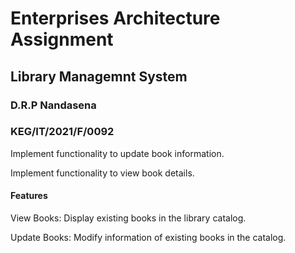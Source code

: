 #  Enterprises Architecture Assignment

## Library Managemnt System

### D.R.P Nandasena
### KEG/IT/2021/F/0092

Implement functionality to update book information.

Implement functionality to view book details.

#### Features
View Books: Display existing books in the library catalog.

Update Books: Modify information of existing books in the catalog.
